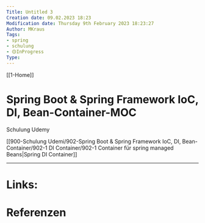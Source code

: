 ```yaml
---
Title: Untitled 3
Creation date: 09.02.2023 18:23
Modification date: Thursday 9th February 2023 18:23:27
Author: MKraus
Tags:
- spring 
- schulung 
- 🟡InProgress 
Type:
---
```


[[1-Home]]

# Spring Boot & Spring Framework IoC, DI, Bean-Container-MOC
Schulung Udemy

[[900-Schulung Udemi/902-Spring Boot & Spring Framework IoC, DI, Bean-Container/902-1 DI Container/902-1 Container für spring managed Beans|Spring DI Container]]

---

# Links:
 
# Referenzen
